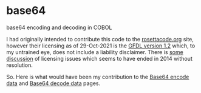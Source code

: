 # base64
base64 encoding and decoding in COBOL

I had originally intended to contribute this code to the [rosettacode.org](http://rosettacode.org/wiki/Rosetta_Code) site, however their licensing as of 29-Oct-2021 is the [GFDL version 1.2](https://www.gnu.org/licenses/old-licenses/fdl-1.2.html) which, to my untrained eye, does not include a liability disclaimer.  There is [some discussion](http://rosettacode.org/wiki/Rosetta_Code_talk:Copyrights) of licensing issues which seems to have ended in 2014 without resolution.

So.  Here is what would have been my contribution to the [Base64 encode data](http://rosettacode.org/wiki/Base64_encode_data) and [Base64 decode data](http://rosettacode.org/wiki/Base64_decode_data) pages.
